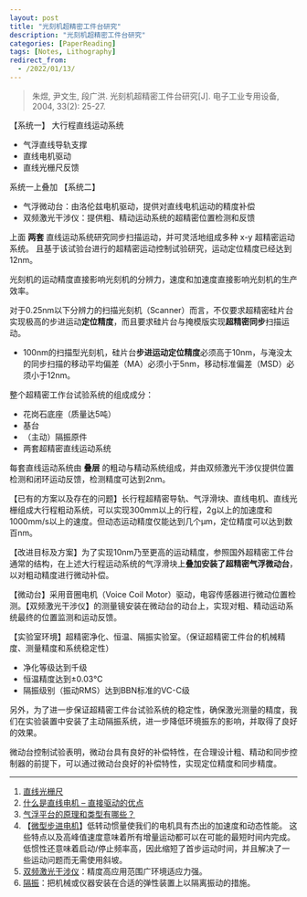 ```yaml
---
layout: post
title: "光刻机超精密工件台研究"
description: "光刻机超精密工件台研究"
categories: [PaperReading]
tags: [Notes, Lithography]
redirect_from:
  - /2022/01/13/
---
```


> 朱煜, 尹文生, 段广洪. 光刻机超精密工件台研究[J]. 电子工业专用设备, 2004, 33(2): 25-27.

【系统一】 大行程直线运动系统

- 气浮直线导轨支撑
- 直线电机驱动
- 直线光栅尺反馈

系统一上叠加 【系统二】

- 气浮微动台：由洛伦兹电机驱动，提供对直线电机运动的精度补偿
- 双频激光干涉仪：提供粗、精动运动系统的超精密位置检测和反馈

上面 **两套** 直线运动系统研究同步扫描运动，并可灵活地组成多种 x-y 超精密运动系统。 且基于该试验台进行的超精密运动控制试验研究，运动定位精度已经达到12nm。

光刻机的运动精度直接影响光刻机的分辨力，速度和加速度直接影响光刻机的生产效率。

对于0.25nm以下分辨力的扫描光刻机（Scanner）而言，不仅要求超精密硅片台实现极高的步进运动**定位精度**，而且要求硅片台与掩模版实现**超精密同步**扫描运动。

- 100nm的扫描型光刻机，硅片台**步进运动定位精度**必须高于10nm，与淹没太的同步扫描的移动平均偏差（MA）必须小于5nm，移动标准偏差（MSD）必须小于12nm。

整个超精密工作台试验系统的组成成分：

- 花岗石底座（质量达5吨）
- 基台
- （主动）隔振原件
- 两套超精密直线运动系统

每套直线运动系统由 **叠层** 的粗动与精动系统组成，并由双频激光干涉仪提供位置检测和闭环运动反馈，检测精度可达到2nm。

【已有的方案以及存在的问题】长行程超精密导轨、气浮滑块、直线电机、直线光栅组成大行程粗动系统，可以实现300mm以上的行程，2g以上的加速度和1000mm/s以上的速度。但动态运动精度仅能达到几个μm，定位精度可以达到数百nm。

【改进目标及方案】为了实现10nm乃至更高的运动精度，参照国外超精密工件台通常的结构，在上述大行程运动系统的气浮滑块上**叠加安装了超精密气浮微动台**，以对粗动精度进行微动补偿。

【微动台】采用音圈电机（Voice Coil Motor）驱动，电容传感器进行微动位置检测。【双频激光干涉仪】的测量镜安装在微动台的动台上，实现对粗、精动运动系统最终的位置监测和运动反馈。

【实验室环境】超精密净化、恒温、隔振实验室。（保证超精密工件台的机械精度、测量精度和系统稳定性）

- 净化等级达到千级
- 恒温精度达到±0.03℃
- 隔振级别（振动RMS）达到BBN标准的VC-C级

另外，为了进一步保证超精密工件台试验系统的稳定性，确保激光测量的精度，我们在实验装置中安装了主动隔振系统，进一步降低环境振东的影响，并取得了良好的效果。

微动台控制试验表明，微动台具有良好的补偿特性，在合理设计粗、精动和同步控制器的前提下，可以通过微动台良好的补偿特性，实现定位精度和同步精度。

---

1. [直线光栅尺](http://www.fagorautomation.com/downloads/catalogos/zh-hans/cat_linear_encoders.pdf)
2. [什么是直线电机 – 直接驱动的优点](https://www.etel.ch/zh/%E7%9B%B4%E7%BA%BF%E7%94%B5%E6%9C%BA/%E7%9B%B4%E6%8E%A5%E9%A9%B1%E5%8A%A8/)
3. [气浮平台的原理和类型有哪些？](https://www.jnjmjx.com/news/40.html)
4. 【[微型步进电机](https://www.portescap.com/zh-cn/%E4%BA%A7%E5%93%81/%E5%BE%AE%E5%9E%8B%E6%AD%A5%E8%BF%9B%E7%94%B5%E6%9C%BA)】低转动惯量使我们的电机具有杰出的加速度和动态性能。 这些特点以及高峰值速度意味着所有增量运动都可以在可能的最短时间内完成。 低惯性还意味着启动/停止频率高，因此缩短了首步运动时间，并且解决了一些运动问题而无需使用斜坡。
5. [双频激光干涉仪](https://baike.baidu.com/item/%E5%8F%8C%E9%A2%91%E6%BF%80%E5%85%89%E5%B9%B2%E6%B6%89%E4%BB%AA/8334978)：精度高应用范围广环境适应力强。
6. [隔振](https://baike.baidu.com/item/%E9%9A%94%E6%8C%AF/8687337)：把机械或仪器安装在合适的弹性装置上以隔离振动的措施。
